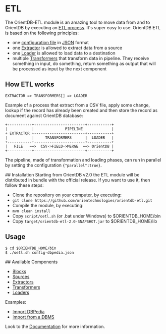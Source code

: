 # ETL

The OrientDB-ETL module is an amazing tool to move data from and to OrientDB by executing an [ETL process](http://en.wikipedia.org/wiki/Extract,_transform,_load). It's super easy to use. OrientDB ETL is based on the following principles:
- one [configuration file](http://www.orientechnologies.com/docs/last/Configuration-File.html) in [JSON](http://en.wikipedia.org/wiki/JSON) format
- one [Extractor](http://www.orientechnologies.com/docs/last/Extractor.html) is allowed to extract data from a source
- one [Loader](http://www.orientechnologies.com/docs/last/Loader.html) is allowed to load data to a destination
- multiple [Transformers](http://www.orientechnologies.com/docs/last/Transformer.html) that transform data in pipeline. They receive something in input, do something, return something as output that will be processed as input by the next component

## How ETL works
```
EXTRACTOR => TRANSFORMERS[] => LOADER
```
Example of a process that extract from a CSV file, apply some change, lookup if the record has already been created and then store the record as document against OrientDB database:

```
+-----------+-----------------------+-----------+
|           |              PIPELINE             |
+ EXTRACTOR +-----------------------+-----------+
|           |     TRANSFORMERS      |  LOADER   |
+-----------+-----------------------+-----------+
|   FILE   ==>  CSV->FIELD->MERGE  ==> OrientDB |
+-----------+-----------------------+-----------+
```

The pipeline, made of transformation and loading phases, can run in parallel by setting the configuration ```{"parallel":true}```.

## Installation
Starting from OrientDB v2.0 the ETL module will be distributed in bundle with the official release. If you want to use it, then follow these steps:
- Clone the repository on your computer, by executing:
 - ```git clone https://github.com/orientechnologies/orientdb-etl.git```
- Compile the module, by executing:
 - ```mvn clean install```
- Copy ```script/oetl.sh``` (or .bat under Windows) to $ORIENTDB_HOME/bin
- Copy ```target/orientdb-etl-2.0-SNAPSHOT.jar``` to $ORIENTDB_HOME/lib

## Usage

```
$ cd $ORIENTDB_HOME/bin
$ ./oetl.sh config-dbpedia.json
```

## Available Components
- [Blocks](http://www.orientechnologies.com/docs/last/Block.html)
- [Sources](http://www.orientechnologies.com/docs/last/Source.html)
- [Extractors](http://www.orientechnologies.com/docs/last/Extractor.html)
- [Transformers](http://www.orientechnologies.com/docs/last/Transformer.html)
- [Loaders](http://www.orientechnologies.com/docs/last/Loader.html)

Examples:
- [Import DBPedia](http://www.orientechnologies.com/docs/last/Import-from-DBPedia.html)
- [Import from a DBMS](http://www.orientechnologies.com/docs/last/Import-from-DBMS.html)


Look to the [Documentation](http://www.orientechnologies.com/docs/last/Introduction.html) for more information.
